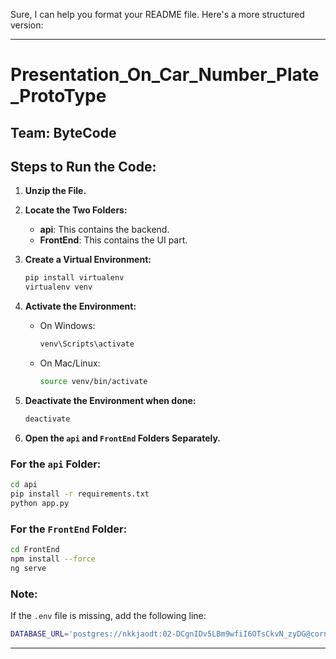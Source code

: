 Sure, I can help you format your README file. Here's a more structured version:

---

# Presentation_On_Car_Number_Plate_ProtoType

## Team: ByteCode

## Steps to Run the Code:

1. **Unzip the File.**

2. **Locate the Two Folders:**
   - **api**: This contains the backend.
   - **FrontEnd**: This contains the UI part.

3. **Create a Virtual Environment:**
   ```bash
   pip install virtualenv
   virtualenv venv
   ```

4. **Activate the Environment:**
   - On Windows:
     ```bash
     venv\Scripts\activate
     ```
   - On Mac/Linux:
     ```bash
     source venv/bin/activate
     ```

5. **Deactivate the Environment when done:**
   ```bash
   deactivate
   ```

6. **Open the `api` and `FrontEnd` Folders Separately.**

### For the `api` Folder:
   ```bash
   cd api
   pip install -r requirements.txt
   python app.py
   ```

### For the `FrontEnd` Folder:
   ```bash
   cd FrontEnd
   npm install --force
   ng serve
   ```

### Note:
If the `.env` file is missing, add the following line:
```bash
DATABASE_URL='postgres://nkkjaodt:02-DCgnIDv5LBm9wfiI6OTsCkvN_zyDG@cornelius.db.elephantsql.com'
```

---
